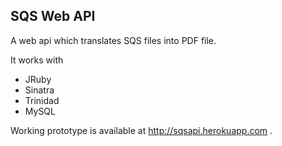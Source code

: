 SQS Web API
-------------------------

A web api which translates SQS files into PDF file.

It works with

  * JRuby
  * Sinatra
  * Trinidad
  * MySQL
  
Working prototype is available at http://sqsapi.herokuapp.com .

